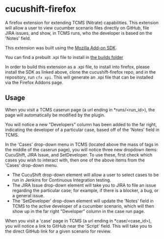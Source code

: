 cucushift-firefox
=================

A firefox extension for extending TCMS (Nitrate) capabilities. This extension will allow a user to view cucumber scenario files directly on GitHub, file JIRA issues, and show, in TCMS runs, who the developer is based on the 'Notes' field.

This extension was built using the [Mozilla Add-on SDK](https://developer.mozilla.org/en-US/Add-ons/SDK).

You can find a prebuilt .xpi file to install in [the builds folder](https://github.com/cjryan/cucushift-firefox/raw/master/builds/cucushift-firefox.xpi)

In order to build this extension as a .xpi file, to install into firefox, please install the SDK as linked above, clone the cucushift-firefox repo, and in the repository, run `cfx xpi`. This will generate an .xpi file that can be installed via the Firefox Addons page.

Usage
-----

When you visit a TCMS caserun page (a url ending in *runs/<run\_id>), the page will automatically be modified by the plugin.

You will notice a new "Developers" column has been added to the far right, indicating the developer of a particular case, based off of the 'Notes' field in TCMS.

In the 'Cases' drop-down menu in TCMS (located above the mass of tags in the middle of the caserun page), you will notice three new dropdown items: CucuShift, JIRA Issue, and SetDeveloper. To use these, first check which cases you wish to interact with, then one of the above items from the 'Cases' drop-down menu.

* The CucuShift drop-down element will allow a user to select cases to be run in Jenkins for Continuous Integration testing.
* The JIRA Issue drop-down element will take you to JIRA to file an issue regarding the particular case; for example, if there is a blocker, a bug, or a general issue.
* The 'SetDeveloper' drop-down element  will update the 'Notes' field in TCMS to the active developer of a cucumber scenario, which will then show up in the far right "Developer" column in the case run page.

When you visit a 'case' page in TCMS (a url ending in *case/<case\_id>), you will notice a link to GitHub near the 'Script' field. This will take you to the direct GitHub link for a given scenario for review.

